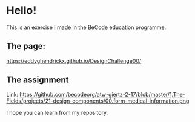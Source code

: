 # Hello! 


This is an exercise I made in the BeCode education programme.

## The page:

https://eddyghendrickx.github.io/DesignChallenge00/

## The assignment
Link: https://github.com/becodeorg/atw-giertz-2-17/blob/master/1.The-Fields/projects/21-design-components/00.form-medical-information.png
 
I hope you can learn from my repository.
